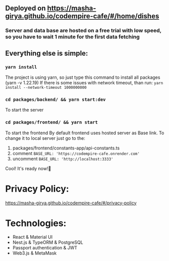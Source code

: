 ## Deployed on https://masha-girya.github.io/codempire-cafe/#/home/dishes

### Server and data base are hosted on a free trial with low speed, so you have to wait 1 minute for the first data fetching

## Everything else is simple:

### `yarn install`

The project is using yarn, so just type this command to install all packages (yarn -v 1.22.19)
If there is some issues with network timeout, than run:
`yarn install --network-timeout 1000000000`

### `cd packages/backend/ && yarn start:dev`

To start the server

### `cd packages/frontend/ && yarn start`

To start the frontend
By default frontend uses hosted server as Base link. To change it to local server just go to the:
1. packages/frontend/constants-app/api-constants.ts
2. comment `BASE_URL: 'https://codempire-cafe.onrender.com'`
3. uncomment `BASE_URL: 'http://localhost:3333'`

Cool! It's ready now!🚀

# Privacy Policy:
https://masha-girya.github.io/codempire-cafe/#/privacy-policy

# Technologies:
* React & Material UI
* Nest.js & TypeORM & PostgreSQL
* Passport authentication & JWT
* Web3.js & MetaMask

